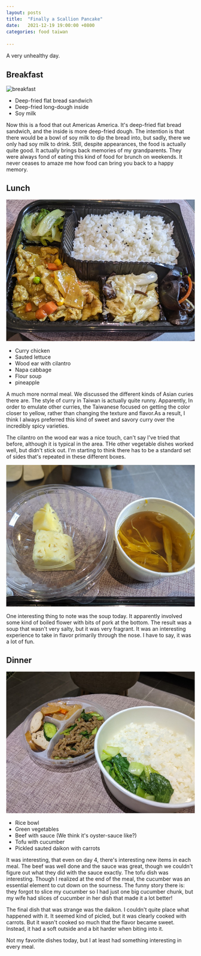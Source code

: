 ```yaml
---
layout: posts
title:  "Finally a Scallion Pancake"
date:   2021-12-19 19:00:00 +0800
categories: food taiwan

---
```


A very unhealthy day.

## Breakfast

![breakfast](/assets/taiwan_2021/day5_meal1a.jpg)
* Deep-fried flat bread sandwich
* Deep-fried long-dough inside
* Soy milk

Now this is a food that out Americas America. It's deep-fried flat bread sandwich, and
the inside is more deep-fried dough. The intention is that there would be a bowl of soy
milk to dip the bread into, but sadly, there we only had soy milk to drink. Still, despite
appearances, the food is actually quite good. It actually brings back memories of my
grandparents. They were always fond of eating this kind of food for brunch on weekends. It never ceases to amaze me how
food can bring you back to a happy memory.

## Lunch

![lunch](/assets/taiwan_2021/day4_meal2a.jpg)
* Curry chicken
* Sauted lettuce
* Wood ear with cilantro
* Napa cabbage
* Flour soup
* pineapple

A much more normal meal. We discussed the different kinds of Asian curies there are. The
style of curry in Taiwan is actually quite runny. Apparently, In order to emulate other
curries, the Taiwanese focused on getting the color closer to yellow, rather than
changing the texture and flavor.As a result, I think I always preferred this kind of
sweet and savory curry over the incredibly spicy varieties.

The cilantro on the wood ear was a nice touch, can't say I've tried that before,
although it is typical in the area. THe other vegetable dishes worked well, but didn't
stick out. I'm starting to think there has to be a standard set of sides that's repeated
in these different boxes.

![lunch](/assets/taiwan_2021/day4_meal2b.jpg)

One interesting thing to note was the soup today. It apparently involved some kind of
boiled flower with bits of pork at the bottom. The result was a soup that wasn't very
salty, but it was very fragrant. It was an interesting experience to take in flavor
primarily through the nose. I have to say, it was a lot of fun.

## Dinner

![dinner-main](/assets/taiwan_2021/day4_meal3.jpg)
* Rice bowl
* Green vegetables
* Beef with sauce (We think it's oyster-sauce like?)
* Tofu with cucumber
* Pickled sauted daikon with carrots

It was interesting, that even on day 4, there's interesting new items in each meal. The
beef was well done and the sauce was great, though we couldn't figure out what they did
with the sauce exactly. The tofu dish was interesting. Though I realized at the end of
the meal, the cucumber was an essential element to cut down on the sourness. The funny
story there is: they forgot to slice my cucumber so I had just one big cucumber chunk,
but my wife had slices of cucumber in her dish that made it a lot better!

The final dish that was strange was the daikon. I couldn't quite place what happened
with it. It seemed kind of picled, but it was clearly cooked with carrots. But it wasn't
cooked so much that the flavor became sweet. Instead, it had a soft outside and a bit
harder when biting into it.

Not my favorite dishes today, but I at least had something interesting in every meal.